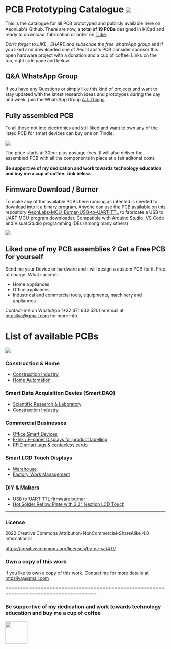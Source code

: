 # PCB Prototyping Catalogue ![](https://views.whatilearened.today/views/github/aeonSolutions/PCB_Prototyping_Catalogue.svg)
This is the catalogue for all PCB prototyped and publicly available here on AeonLab's Github. There are now, a **total of 19 PCBs** designed in KiCad and ready to download, fabrication or order on [Tidie](https://www.tindie.com/products/aeonlabs/).

*Don't forget to LIKE , SHARE and subscribe the free whatsApp group* and if you liked and downloaded one of AeonLabs's PCB consider sponsor this open hardware project with a donation and a cup of coffee. Links on the top, right side pane and below.

## Q&A WhatsApp Group
If you have any Questions or simply  like this kind of projects and want to stay updated with the latest research ideas and prototypes during the day and week, join the WhatsApp Group
[A.I. Things](https://chat.whatsapp.com/FkNC7u83kuy2QRA5sqjBVg)

## Fully assembled PCB
To all those not into electronics and still liked and want to own any of the listed PCB for smart devices can buy one on Tindie.

[![](https://github.com/aeonSolutions/PCB-Prototyping-Catalogue/blob/main/tindie_sell.png)](https://www.tindie.com/stores/aeonlabs/)

The price starts at 30eur plus postage fees.
(I will also deliver the assembled PCB with all the components in place at a fair aditonal cost).

**Be supportive of my dedication and work towards technology education and buy me a cup of coffee. Link below.**

## Firmware Download / Burner
To make any of the available PCBs here running as intented is needed to download into it a binary program. Anyone can use the PCB available on this repository [AeonLabs-MCU-Burner-USB-to-UART-TTL](https://github.com/aeonSolutions/AeonLabs-MCU-Burner-USB-to-UART-TTL) to fabricate a USB to UART MCU program downloader. Compatible with Arduino Studio, VS Code and Visual Studio programming IDEs (among many others)

![](https://github.com/aeonSolutions/PCB-Prototyping-Catalogue/blob/main/progIDE.png)

## Liked one of my PCB assemblies ? Get a Free PCB for yourself
Send me your Device or hardware and i will design a custom PCB for it. Free of charge. What i accept:

- Home appliances
- Office appliances
- Industrical and commercial tools, equipments, machinery and appliances.

Contact-me on WhatsApp (+32 471 632 520) or email at mtpsilva@gmail.com for more info. 

# List of available PCBs
[![](https://github.com/aeonSolutions/PCB-Prototyping-Catalogue/blob/main/tindie_amazing.png)](https://www.tindie.com/stores/aeonlabs/)

### Construction & Home
- [Construction Industry](https://github.com/aeonSolutions/PCB-Prototyping-Catalogue/tree/main/Construction%20Industry)
- [Home Automation](https://github.com/aeonSolutions/PCB-Prototyping-Catalogue/tree/main/Construction%20Industry)

### Smart Data Acquisition Devies (Smart DAQ)
- [Scientific Research & Laboratory](https://github.com/aeonSolutions/PCB-Prototyping-Catalogue/blob/main/Smart%20DAQ/README.md)
- [Construction Industry](https://github.com/aeonSolutions/PCB-Prototyping-Catalogue/blob/main/Smart%20DAQ/README.md)
 
### Commercial Businesses
 - [Office Smart Devices](https://github.com/aeonSolutions/PCB-Prototyping-Catalogue/blob/main/Commercial%20Business/README.md)
 - [E-Ink / E-paper Displays for product labelling](https://github.com/aeonSolutions/PCB-Prototyping-Catalogue/blob/main/Commercial%20Business/README.md)
 - [RFID smart tags & contacless cards](https://github.com/aeonSolutions/PCB-Prototyping-Catalogue/blob/main/Commercial%20Business/README.md)

### Smart LCD Touch Displays
 - [Warehouse](https://github.com/aeonSolutions/PCB-Prototyping-Catalogue/blob/main/Smart%20LCD%20Touch%20Displays/README.md)
 - [Factory Work Management](https://github.com/aeonSolutions/PCB-Prototyping-Catalogue/blob/main/Smart%20LCD%20Touch%20Displays/README.md)
 
### DIY & Makers
- [USB to UART TTL firmware burner](https://github.com/aeonSolutions/PCB-Prototyping-Catalogue/blob/main/DIY-Maker/README.md) 
- [Hot Solder Reflow Plate with 3.2" Nextion LCD Touch](https://github.com/aeonSolutions/PCB-Prototyping-Catalogue/blob/main/DIY-Maker/README.md)



______________________________________________________________________________________________________________________________
### License
2022 Creative Commons Attribution-NonCommercial-ShareAlike 4.0 International

https://creativecommons.org/licenses/by-nc-sa/4.0/

### Own a copy of this work
if you like to own a copy of this work. Contact me for more details at mtpsilva@gmail.com

=====================================================================================

### Be supportive of my dedication and work towards technology education and buy me a cup of coffee

[<img src="https://cdn.buymeacoffee.com/buttons/v2/default-yellow.png" data-canonical-src="https://cdn.buymeacoffee.com/buttons/v2/default-yellow.png" height="70" />](https://www.buymeacoffee.com/migueltomas)

